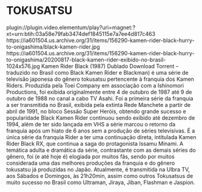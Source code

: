 # TOKUSATSU

<item>
<title>[COLOR silver][B] BLACK KAMEN RIDER 51 EP. [/COLOR][/B][COLOR yellow]  FULL HD  [B][/COLOR][/B]</title>
<link>plugin://plugin.video.elementum/play?uri=magnet:?xt=urn:btih:03a58e79fab3474def1845115e7a7ee4d817c463</link>
<thumbnail>https://ia601504.us.archive.org/31/items/156290-kamen-rider-black-hurry-to-onigashima/black-kamen-rider.jpg</thumbnail>
<fanart>https://ia601504.us.archive.org/31/items/156290-kamen-rider-black-hurry-to-onigashima/20200817-black-kamen-rider-exibido-no-brasil-1024x576.jpg</fanart>
<info>Kamen Rider Black (1987) Dublado Download Torrent – traduzido no Brasil como Black Kamen Rider e Blackman) é uma série de televisão japonesa do gênero tokusatsu pertencente à franquia dos Kamen Riders. Produzida pela Toei Company em associação com a Ishinomori Productions, foi exibida originalmente entre 4 de outubro de 1987 até 9 de outubro de 1988 no canal a cabo TV Asahi. Foi a primeira série da franquia a ser transmitida no Brasil, exibida pela extinta Rede Manchete a partir de abril de 1991, no bloco Sessão Super Heróis, obtendo grande sucesso e popularidade Black Kamen Rider continuou sendo exibido até dezembro de 1994, além de ter sido lançada em VHS a série marcou o retorno da franquia após um hiato de 6 anos sem a produção de séries televisivas. É a única série da franquia Rider a ter uma continuação direta, intitulada Kamen Rider Black RX, que continua a saga do protagonista Issamu Minami. A temática adulta e dramática da série, contrastante com as demais séries do gênero, foi (e até hoje é) elogiada por muitos fãs, sendo por muitos considerada uma das melhores produções da franquia e do gênero tokusatsu já produzidas no Japão. Atualmente, é transmitida na Ulbra TV, aos Sábados e Domingos, às 21h20min, assim como outros Tokusatsus de muito sucesso no Brasil como Ultraman, Jiraya, Jiban, Flashman e Jaspion.</info>
</item>


